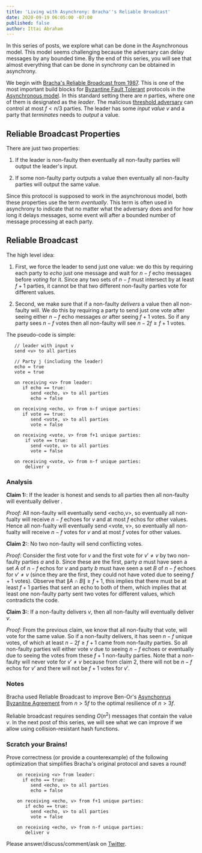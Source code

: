 ```yaml
---
title: 'Living with Asynchrony: Bracha''s Reliable Broadcast'
date: 2020-09-19 06:05:00 -07:00
published: false
author: Ittai Abraham
---
```


In this series of posts, we explore what can be done in the Asynchronous model. This model seems challenging because the adversary can delay messages by any bounded time. By the end of this series, you will see that almost everything that can be done in synchrony can be obtained in asynchrony.

We begin with [Bracha's Reliable Broadcast from 1987](https://core.ac.uk/download/pdf/82523202.pdf). This is one of the most important build blocks for [Byzantine Fault Tolerant](https://decentralizedthoughts.github.io/2019-06-07-modeling-the-adversary/) protocols in the [Asynchronous model](https://decentralizedthoughts.github.io/2019-06-01-2019-5-31-models/). In this standard setting there are $n$ parties, where one of them is designated as the *leader*. The malicious [threshold adversary](https://decentralizedthoughts.github.io/2019-06-17-the-threshold-adversary/) can control at most $f<n/3$ parties. The leader has some *input value* $v$ and a party that *terminates* needs to *output* a value.



## Reliable Broadcast Properties
There are just two properties: 

1. If the leader is non-faulty then eventually all non-faulty parties will output the leader's input.

2. If some non-faulty party outputs a value then eventually all non-faulty parties will output the same value.

Since this protocol is supposed to work in the asynchronous model, both these properties use the term *eventually*. This term is often used in asynchrony to indicate that no matter what the adversary does and for how long it delays messages, some event will after a bounded number of message processing at each party.

## Reliable Broadcast

The high level idea:

1. First, we force the leader to send just one value: we do this by requiring each party to *echo* just one message and wait for $n-f$ echo messages before *voting* for it. Since any two sets of $n-f$ must intersect by at least $f+1$ parties, it cannot be that two different non-faulty parties vote for different values.

2. Second, we make sure that if a non-faulty *delivers* a value then all non-faulty will. We do this by requiring a party to send just one vote after seeing either $n-f$ echo messages *or* after seeing $f+1$ votes. So if any party sees $n-f$ votes then all non-faulty will see $n-2f \geq f+1$ votes.

The pseudo-code is simple:


       // leader with input v
       send <v> to all parties

       // Party j (including the leader)
       echo = true
       vote = true
       
       on receiving <v> from leader:
          if echo == true:
             send <echo, v> to all parties
             echo = false

       on receiving <echo, v> from n-f unique parties:
          if vote == true:
             send <vote, v> to all parties
             vote = false

       on receiving <vote, v> from f+1 unique parties:
           if vote == true:
             send <vote, v> to all parties
             vote = false

       on receiving <vote, v> from n-f unique parties:
           deliver v

### Analysis

**Claim 1:**: If the leader is honest and sends <v> to all parties then all non-faulty will eventually deliver <v>.

*Proof:* All non-faulty will eventually send <echo,v>, so eventually all non-fualty will receive $n-f$ echoes for $v$ and at most $f$ echos for other values. Hence all non-fualty will eventually send <vote, v>, so eventually all non-fualty will receive $n-f$ votes for $v$ and at most $f$ votes for other values.

**Claim 2:**: No two non-faulty will send conflicting votes.

*Proof:* Consider the first vote for $v$ and the first vote for $v' \neq v$ by two non-faulty parties $a$ and $b$. Since these are the first, party $a$ must have seen a set $A$ of $n-f$ echos for $v$ and party $b$ must have seen a set $B$ of $n-f$ echoes for $v' \neq v$ (since they are the first, they could not have voted due to seeing $f+1$ votes). Observe that $\|A \cap B\| \geq f+1$, this implies that there must be at least $f+1$ parties that sent an echo to both of them, which implies that at least one non-faulty party sent two votes for different values, which contradicts the code.
 

**Claim 3:**: If a non-faulty delivers $v$, then all non-faulty will eventually deliver $v$.

*Proof:* From the previous claim, we know that all non-faulty that vote, will vote for the same value. So if a non-faulty delivers, it has seen $n-f$ unique votes, of which at least $n-2f \geq f+1$ came from non-faulty parties. So all non-faulty parties will either vote $v$ due to seeing $n-f$ echoes or eventually due to seeing the votes from these $f+1$ non-faulty parties. Note that a non-faulty will never vote for $v' \neq v$ because from claim 2, there will not be $n-f$ echos for $v'$ and there will not be $f+1$ votes for $v'$.

### Notes

Bracha used Reliable Broadcast to improve Ben-Or's [Asynchonrus Byzanitne Agreement](https://allquantor.at/blockchainbib/pdf/ben1983another.pdf) from $n>5f$ to the optimal resilience of $n>3f$. 

Reliable broadcast requires sending $O(n^2)$ messages that contain the value $v$.  In the next post of this series, we will see what we can improve if we allow using collision-resistant hash functions. 



### Scratch your Brains!

Prove correctness (or provide a counterexample) of the following optimization that simplifies Bracha's original protocol and saves a round!

        on receiving <v> from leader:
          if echo == true:
             send <echo, v> to all parties
             echo = false

        on receiving <echo, v> from f+1 unique parties:
           if echo == true:
             send <echo, v> to all parties
             vote = false

        on receiving <echo, v> from n-f unique parties:
           deliver v




Please answer/discuss/comment/ask on [Twitter](). 

